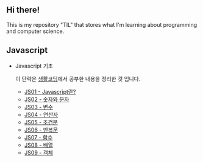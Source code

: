 ## Hi there!

This is my repository "TIL" that stores what I'm learning about programming and computer science.

## Javascript

* Javascript 기초

  이 단락은 [생활코딩](https://opentutorials.org/course/743/4647)에서 공부한 내용을 정리한 것 입니다.

  * [JS01 - Javascript란?](https://github.com/kcdevdes/TIL/blob/master/Javascript/JS01-자바스크립트란%3F.md)
  * [JS02 - 숫자와 문자](https://github.com/kcdevdes/TIL/blob/master/Javascript/JS02%20-%20Number%20and%20Character.md)
  * [JS03 - 변수](https://github.com/kcdevdes/TIL/blob/master/Javascript/JS03-Variable.md)
  * [JS04 - 연산자](https://github.com/kcdevdes/TIL/blob/master/Javascript/JS04-Operator.md)
  * [JS05 - 조건문](https://github.com/kcdevdes/TIL/blob/master/Javascript/JS05-IF%2CELSE.md)
  * [JS06 - 반복문](https://github.com/kcdevdes/TIL/blob/master/Javascript/JS06-Repetitive.md)
  * [JS07 - 함수](https://github.com/kcdevdes/TIL/blob/master/Javascript/JS07-Function.md)
  * [JS08 - 배열](https://github.com/kcdevdes/TIL/blob/master/Javascript/JS08-Array.md)
  * [JS09 - 객체](https://github.com/kcdevdes/TIL/blob/master/Javascript/JS09-Dictionary.md)

